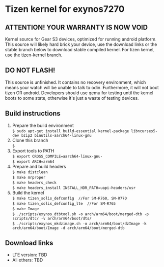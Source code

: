 # Tizen kernel for exynos7270
## ATTENTION! YOUR WARRANTY IS NOW VOID
Kernel source for Gear S3 devices, optimized for running android platform.  
This source will likely hard brick your device, use the download links or the stable branch below to download stable compiled kernel.
For tizen kernel, use the tizen-kernel branch.

## DO NOT FLASH! 
This source is unfinished. It contains no recovery environment, which means your watch will be unable to talk to odin. Furthermore, it will not boot tizen OR android. Developers should use qemu for testing until the kernel boots to some state, otherwise it's just a waste of testing devices.

## Build instructions
1. Prepare the build environment  
	```$ sudo apt-get install build-essential kernel-package libncurses5-dev bzip2 binutils-aarch64-linux-gnu```
2. Clone this branch  
	```$```
3. Export tools to PATH  
	```$ export CROSS_COMPILE=aarch64-linux-gnu-```  
	```$ export ARCH=arm64```
4. Prepare and build headers  
	```$ make distclean```  
	```$ make mrproper```  
	```$ make headers_check```  
	```$ make headers_install INSTALL_HDR_PATH=uapi-headers/usr```  
5. Build the kernel  
	```$ make tizen_solis_defconfig  //For SM-R760, SM-R770```  
	```$ make tizen_solis_defconfig_lte  //For SM-R765```  
	```$ make Image```  
	```$ ./scripts/exynos_dtbtool.sh -o arch/arm64/boot/merged-dtb -p scripts/dtc/ -v arch/arm64/boot/dts/```  
	```$ ./scripts/exynos_mkdzimage.sh -o arch/arm64/boot/dzImage -k arch/arm64/boot/Image -d arch/arm64/boot/merged-dtb```  
## Download links
* LTE version: TBD
* All others: TBD
